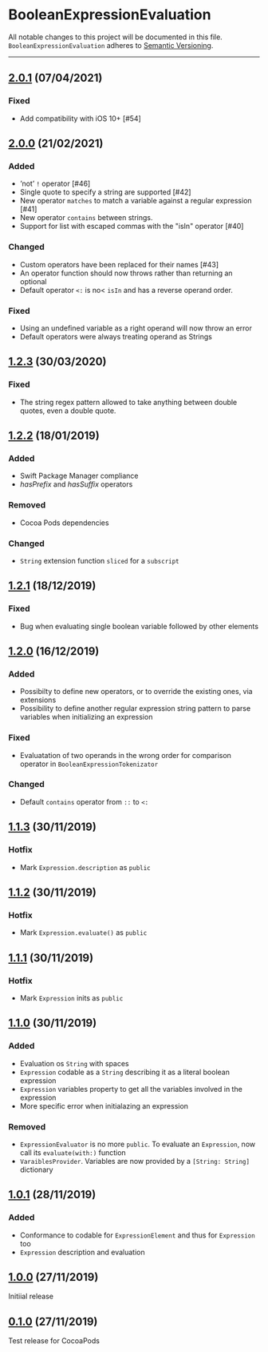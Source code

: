 # BooleanExpressionEvaluation

All notable changes to this project will be documented in this file. `BooleanExpressionEvaluation` adheres to [Semantic Versioning](http://semver.org).

---
## [2.0.1](https://github.com/ABridoux/BooleanExpressionEvaluation/tree/2.0.1) (07/04/2021)

### Fixed
- Add compatibility with iOS 10+ [#54]

## [2.0.0](https://github.com/ABridoux/BooleanExpressionEvaluation/tree/2.0.0) (21/02/2021)

### Added
- ’not’ `!` operator [#46]
- Single quote to specify a string are supported [#42]
- New operator `matches` to match a variable against a regular expression [#41]
- New operator `contains` between strings.
- Support for list with escaped commas with the "isIn" operator [#40]

### Changed
- Custom operators have been replaced for their names [#43]
- An operator function should now throws rather than returning an optional
- Default operator `<:` is no< `isIn` and has a reverse operand order.

### Fixed
- Using an undefined variable as a right operand will now throw an error
- Default operators were always treating operand as Strings


## [1.2.3](https://github.com/ABridoux/BooleanExpressionEvaluation/tree/1.2.3) (30/03/2020)

### Fixed
- The string regex pattern allowed to take anything between double quotes, even a double quote.

## [1.2.2](https://github.com/ABridoux/BooleanExpressionEvaluation/tree/1.2.2) (18/01/2019)

### Added
- Swift Package Manager compliance
- *hasPrefix* and *hasSuffix* operators

###  Removed
- Cocoa Pods dependencies

### Changed
- `String`  extension function `sliced` for a `subscript`

## [1.2.1](https://github.com/ABridoux/BooleanExpressionEvaluation/tree/1.2.1) (18/12/2019)

### Fixed
- Bug when evaluating single boolean variable followed by other elements

## [1.2.0](https://github.com/ABridoux/BooleanExpressionEvaluation/tree/1.2.0) (16/12/2019)

### Added

- Possibilty to define new operators, or to override the existing ones, via extensions
- Possibility to define another regular expression string pattern to parse variables when initializing an expression

### Fixed
- Evaluatation of two operands in the wrong order for comparison operator in `BooleanExpressionTokenizator`

### Changed
- Default `contains` operator from `::` to `<:`

## [1.1.3](https://github.com/ABridoux/BooleanExpressionEvaluation/tree/1.1.3) (30/11/2019)

### Hotfix
- Mark `Expression.description`  as `public`

## [1.1.2](https://github.com/ABridoux/BooleanExpressionEvaluation/tree/1.1.2) (30/11/2019)

### Hotfix
- Mark `Expression.evaluate()`  as `public`


## [1.1.1](https://github.com/ABridoux/BooleanExpressionEvaluation/tree/1.1.1) (30/11/2019)

### Hotfix
- Mark `Expression` inits as `public`

## [1.1.0](https://github.com/ABridoux/BooleanExpressionEvaluation/tree/1.1.0) (30/11/2019)

### Added

- Evaluation os `String` with spaces
- `Expression` codable as a `String` describing it as a literal boolean expression
- `Expression` variables property to get all the variables involved in the expression
- More specific error when initialazing an expression

### Removed

- `ExpressionEvaluator` is no more `public`. To evaluate an `Expression`, now call its `evaluate(with:)` function
- `VaraiblesProvider`. Variables are now provided by a `[String: String]` dictionary

## [1.0.1](https://github.com/ABridoux/BooleanExpressionEvaluation/tree/1.0.1) (28/11/2019)

### Added

- Conformance to codable for `ExpressionElement` and thus for `Expression` too
- `Expression` description and evaluation

## [1.0.0](https://github.com/ABridoux/BooleanExpressionEvaluation/tree/1.0.0) (27/11/2019)

Initiial release


## [0.1.0](https://github.com/ABridoux/BooleanExpressionEvaluation/tree/0.1.0) (27/11/2019)

Test release for CocoaPods 

